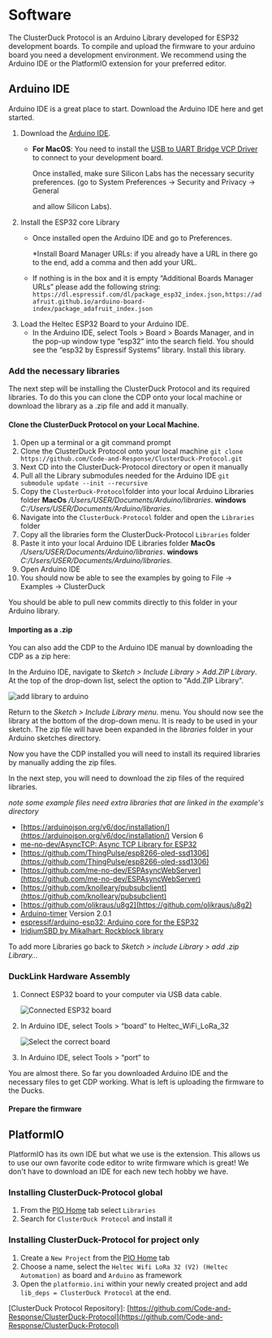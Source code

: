 # Software

The ClusterDuck Protocol is an Arduino Library developed for ESP32 development boards. To compile and upload the firmware to your arduino board you need a development environment. We recommend using the Arduino IDE or the PlatformIO extension for your preferred editor.

## Arduino IDE

Arduino IDE is a great place to start. Download the Arduino IDE here and get started.

1. Download the [Arduino IDE](https://www.arduino.cc/en/Main/Software).
   * **For MacOS**: You need to install the [USB to UART Bridge VCP Driver](https://www.silabs.com/products/development-tools/software/usb-to-uart-bridge-vcp-drivers) to connect to your development board.

     Once installed, make sure Silicon Labs has the necessary security preferences. \(go to System Preferences -&gt; Security and Privacy -&gt; General 

     and allow Silicon Labs\).
2. Install the ESP32 core Library
   * Once installed open the Arduino IDE and go to Preferences.

     \*Install Board Manager URLs: if you already have a URL in there go to the end, add a comma and then add your URL.

   * If nothing is in the box and it is empty “Additional Boards Manager URLs” please add the following string: `https://dl.espressif.com/dl/package_esp32_index.json,https://adafruit.github.io/arduino-board-index/package_adafruit_index.json`
3. Load the Heltec ESP32 Board to your Arduino IDE.
   * In the Arduino IDE, select Tools &gt; Board &gt; Boards Manager, and in the pop-up window type “esp32” into the search field. You should see the “esp32 by Espressif Systems” library. Install this library.

### Add the necessary libraries

The next step will be installing the ClusterDuck Protocol and its required libraries. To do this you can clone the CDP onto your local machine or download the library as a .zip file and add it manually.

#### Clone the ClusterDuck Protocol on your Local Machine.

1. Open up a terminal or a git command prompt
2. Clone the ClusterDuck Protocol onto your local machine `git clone https://github.com/Code-and-Response/ClusterDuck-Protocol.git`
3. Next CD into the ClusterDuck-Protocol directory or open it manually
4. Pull all the Library submodules needed for the Arduino IDE `git submodule update --init --recursive`
5. Copy the `ClusterDuck-Protocol`folder into your local Arduino Libraries folder **MacOs** _/Users/USER/Documents/Arduino/libraries_. **windows** _C:/Users/USER/Documents/Arduino/libraries._
6. Navigate into the `ClusterDuck-Protocol` folder and open the `Libraries` folder
7. Copy all the libraries form the ClusterDuck-Protocol `Libraries` folder
8. Paste it into your local Arduino IDE Libraries folder **MacOs** _/Users/USER/Documents/Arduino/libraries_.  **windows** _C:/Users/USER/Documents/Arduino/libraries._
9. Open Arduino IDE
10. You should now be able to see the examples by going to File -&gt; Examples -&gt; ClusterDuck

You should be able to pull new commits directly to this folder in your Arduino library.

#### Importing as a .zip

You can also add the CDP to the Arduino IDE manual by downloading the CDP as a zip here:

In the Arduino IDE, navigate to _Sketch &gt; Include Library &gt; Add.ZIP Library_. At the top of the drop-down list, select the option to "Add.ZIP Library".

![add library to arduino](https://www.project-owl.com/assets/wiki/add_Library.png)

Return to the _Sketch &gt; Include Library menu._ menu. You should now see the library at the bottom of the drop-down menu. It is ready to be used in your sketch. The zip file will have been expanded in the _libraries_ folder in your Arduino sketches directory.

Now you have the CDP installed you will need to install its required libraries by manually adding the zip files.

In the next step, you will need to download the zip files of the required libraries.

_note some example files need extra libraries that are linked in the example's directory_

* [https://arduinojson.org/v6/doc/installation/](https://arduinojson.org/v6/doc/installation/) Version 6
* [me-no-dev/AsyncTCP: Async TCP Library for ESP32](https://github.com/me-no-dev/AsyncTCP)
* [https://github.com/ThingPulse/esp8266-oled-ssd1306](https://github.com/ThingPulse/esp8266-oled-ssd1306)
* [https://github.com/me-no-dev/ESPAsyncWebServer](https://github.com/me-no-dev/ESPAsyncWebServer)
* [https://github.com/knolleary/pubsubclient](https://github.com/knolleary/pubsubclient)
* [https://github.com/olikraus/u8g2](https://github.com/olikraus/u8g2)
* [Arduino-timer](https://www.arduinolibraries.info/libraries/arduino-timer) Version 2.0.1
* [espressif/arduino-esp32: Arduino core for the ESP32](https://github.com/espressif/arduino-esp32)
* [IridiumSBD by Mikalhart: Rockblock library](https://github.com/mikalhart/IridiumSBD.git)

To add more Libraries go back to _Sketch &gt; include Library &gt; add .zip Library…_

### DuckLink Hardware Assembly

1. Connect ESP32 board to your computer via USB data cable.

   ![Connected ESP32 board](https://www.project-owl.com/assets/wiki/esp32.jpg)

2. In Arduino IDE, select Tools &gt; “board” to Heltec\_WiFi\_LoRa\_32

   ![Select the correct board](https://www.project-owl.com/assets/wiki/arduino_heltec.png)

3. In Arduino IDE, select Tools &gt; “port” to 

You are almost there. So far you downloaded Arduino IDE and the necessary files to get CDP working. What is left is uploading the firmware to the Ducks.

#### Prepare the firmware

## PlatformIO

PlatformIO has its own IDE but what we use is the extension. This allows us to use our own favorite code editor to write firmware which is great! We don't have to download an IDE for each new tech hobby we have.

### Installing ClusterDuck-Protocol global

1. From the [PIO Home](https://docs.platformio.org/en/latest/integration/ide/vscode.html#setting-up-the-project) tab select `Libraries`
2. Search for `ClusterDuck Protocol` and install it

### Installing ClusterDuck-Protocol for project only

1. Create a `New Project` from the [PIO Home](https://docs.platformio.org/en/latest/integration/ide/vscode.html#setting-up-the-project) tab
2. Choose a name, select the `Heltec Wifi LoRa 32 (V2) (Heltec Automation)` as board and `Arduino` as framework
3. Open the `platformio.ini` within your newly created project and add `lib_deps = ClusterDuck Protocol` at the end.

\[ClusterDuck Protocol Repository\]: [https://github.com/Code-and-Response/ClusterDuck-Protocol](https://github.com/Code-and-Response/ClusterDuck-Protocol)

